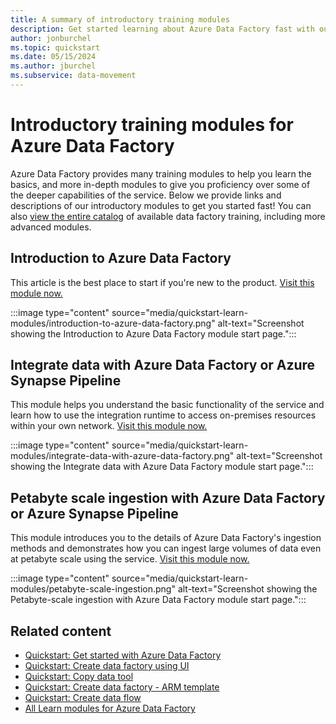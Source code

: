 ```yaml
---
title: A summary of introductory training modules
description: Get started learning about Azure Data Factory fast with our introductory training modules.
author: jonburchel
ms.topic: quickstart
ms.date: 05/15/2024
ms.author: jburchel
ms.subservice: data-movement
---
```


# Introductory training modules for Azure Data Factory

Azure Data Factory provides many training modules to help you learn the basics, and more in-depth modules to give you proficiency over some of the deeper capabilities of the service. Below we provide links and descriptions of our introductory modules to get you started fast!  You can also [view the entire catalog](/training/browse/?filter-products=factory&products=azure-data-factory) of available data factory training, including more advanced modules.

## Introduction to Azure Data Factory

This article is the best place to start if you're new to the product.
[Visit this module now.](/training/modules/intro-to-azure-data-factory)

:::image type="content" source="media/quickstart-learn-modules/introduction-to-azure-data-factory.png" alt-text="Screenshot showing the Introduction to Azure Data Factory module start page.":::

## Integrate data with Azure Data Factory or Azure Synapse Pipeline

This module helps you understand the basic functionality of the service and learn how to use the integration runtime to access on-premises resources within your own network.
[Visit this module now.](/training/modules/data-integration-azure-data-factory)

:::image type="content" source="media/quickstart-learn-modules/integrate-data-with-azure-data-factory.png" alt-text="Screenshot showing the Integrate data with Azure Data Factory module start page.":::

## Petabyte scale ingestion with Azure Data Factory or Azure Synapse Pipeline

This module introduces you to the details of Azure Data Factory's ingestion methods and demonstrates how you can ingest large volumes of data even at petabyte scale using the service.
[Visit this module now.](/training/modules/petabyte-scale-ingestion-azure-data-factory)

:::image type="content" source="media/quickstart-learn-modules/petabyte-scale-ingestion.png" alt-text="Screenshot showing the Petabyte-scale ingestion with Azure Data Factory module start page.":::

## Related content

- [Quickstart: Get started with Azure Data Factory](quickstart-get-started.md)
- [Quickstart: Create data factory using UI](quickstart-create-data-factory-portal.md)
- [Quickstart: Copy data tool](quickstart-hello-world-copy-data-tool.md)
- [Quickstart: Create data factory - ARM template](quickstart-create-data-factory-resource-manager-template.md)
- [Quickstart: Create data flow](data-flow-create.md)
- [All Learn modules for Azure Data Factory](/training/browse/?filter-products=fact&products=azure-data-factory)